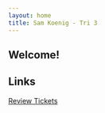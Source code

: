 ```yaml
---
layout: home
title: Sam Koenig - Tri 3
---
```


## Welcome!

## Links

[Review Tickets](https://github.com/samkoenig9/sam-tri3/issues)
